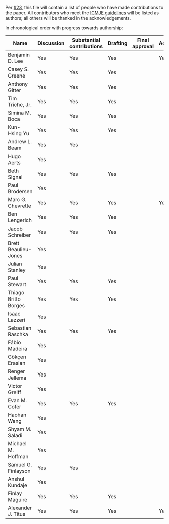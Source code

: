 Per [#23](https://github.com/Benjamin-Lee/deep-rules/issues/23), this file will
contain a list of people who have made contributions to the paper. All
contributors who meet the [ICMJE
guidelines](http://www.icmje.org/recommendations/browse/roles-and-responsibilities/defining-the-role-of-authors-and-contributors.html)
will be listed as authors; all others will be thanked in the acknowledgements.

In chronological order with progress towards authorship:

<!--Contributors: Please add "Yes" to all columns which you believe apply to you via a pull request.

Please ensure that it is a valid Markdown table format (https://github.com/adam-p/markdown-here/wiki/Markdown-Cheatsheet#tables).

If you would like to use use a visual editor, copy and paste the table below here (https://www.tablesgenerator.com/markdown_tables).

 -->


| Name                 | Discussion | Substantial contributions | Drafting | Final approval | Accountable |
| -------------------- | ---------- | ------------------------- | -------- | -------------- | ----------- |
| Benjamin D. Lee      | Yes        | Yes                       | Yes      |                | Yes         |
| Casey S. Greene      | Yes        | Yes                       | Yes      |                |             |
| Anthony Gitter       | Yes        | Yes                       | Yes      |                |             |
| Tim Triche, Jr.      | Yes        | Yes                       | Yes      |                |             |
| Simina M. Boca       | Yes        | Yes                       | Yes      |                |             |
| Kun-Hsing Yu         | Yes        | Yes                       | Yes      |                |             |
| Andrew L. Beam       | Yes        | Yes                       |          |                |             |
| Hugo Aerts           | Yes        |                           |          |                |             |
| Beth Signal          | Yes        | Yes                       | Yes      |                |             |
| Paul Brodersen       | Yes        |                           |          |                |             |
| Marc G. Chevrette    | Yes        | Yes                       | Yes      |                | Yes         |
| Ben Lengerich        | Yes        | Yes                       | Yes      |                |             |
| Jacob Schreiber      | Yes        | Yes                       | Yes      |                |             |
| Brett Beaulieu-Jones | Yes        |                           |          |                |             |
| Julian Stanley       | Yes        |                           |          |                |             |
| Paul Stewart         | Yes        | Yes                       | Yes      |                |             |
| Thiago Britto Borges | Yes        | Yes                       | Yes      |                |             |
| Isaac Lazzeri        | Yes        |                           |          |                |             |
| Sebastian Raschka    | Yes        | Yes                       | Yes      |                |             |
| Fábio Madeira        | Yes        |                           |          |                |             |
| Gökçen Eraslan       | Yes        |                           |          |                |             |
| Renger Jellema       | Yes        |                           |          |                |             |
| Victor Greiff        | Yes        |                           |          |                |             |
| Evan M. Cofer        | Yes        | Yes                       | Yes      |                |             |
| Haohan Wang          | Yes        |                           |          |                |             |
| Shyam M. Saladi      | Yes        |                           |          |                |             |
| Michael M. Hoffman   | Yes        |                           |          |                |             |
| Samuel G. Finlayson  | Yes        | Yes                       |          |                |             |
| Anshul Kundaje       | Yes        |                           |          |                |             |
| Finlay Maguire       | Yes        | Yes                       | Yes      |                |             |
| Alexander J. Titus   | Yes        | Yes                       | Yes      |                | Yes         |